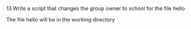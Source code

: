 13.Write a script that changes the group owner to school for the file hello

The file hello will be in the working directory
